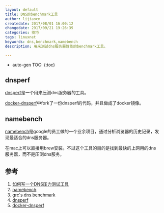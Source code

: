 ```yaml
---
layout: default
title: DNS的benchmark工具
author: lijiaocn
createdate: 2017/08/01 16:00:12
changedate: 2017/09/21 19:26:39
categories: 技巧
tags: linuxnet
keywords: dns,benchmark,namebench
description: 用来测试dns服务器性能的benchmark工具。

---
```


* auto-gen TOC:
{:toc}

## dnsperf 

[dnsperf][4]是一个用来压测dns服务器的工具。

[docker-dnsperf][5]中fork了一份dnsperf的代码，并且做成了docker镜像。

## namebench

[namebench][2]是google的员工做的一个业余项目，通过分析浏览器的历史记录，发现最适合的dns服务器。

在mac上可以直接用brew安装。不过这个工具的目的是找到最快的上网用的dns服务器，而不是压测dns服务。

## 参考

1. [如何写一个DNS压力测试工具][1]
2. [namebench][2]
3. [grc's dns benchmark][3]
4. [dnsperf][4]
5. [docker-dnsperf][5]

[1]: http://www.freebuf.com/column/132793.html "如何写一个DNS压力测试工具"
[2]: https://github.com/google/namebench "namebench" 
[3]: https://www.grc.com/dns/benchmark.htm "grc's dns benchmark"
[4]: https://github.com/cobblau/dnsperf "dnsperf"
[5]: https://github.com/lijiaocn/docker-dnsperf "docker-dnsperf"
